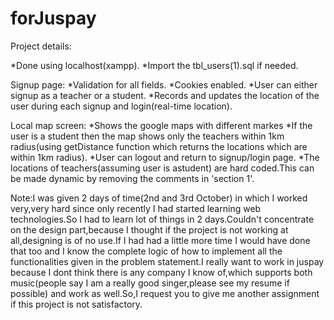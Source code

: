 # forJuspay
Project details:

*Done using localhost(xampp).
*Import the tbl_users(1).sql if needed.

 Signup page:
 *Validation for all fields.
 *Cookies enabled.
 *User can either signup as a teacher or a student.
 *Records and updates the location of the user during each signup and login(real-time location).

Local map screen:
 *Shows the google maps with different markes
 *If the user is a student then the map shows only the teachers within 1km radius(using getDistance function which returns the locations which are within 1km radius).
 *User can logout and return to signup/login page.
 *The locations of teachers(assuming user is astudent) are hard coded.This can be made dynamic by removing the comments in 'section   1'.

Note:I was given 2 days of time(2nd and 3rd October) in which I worked very,very hard since only recently I had started learning web technologies.So I had to learn lot of things in 2 days.Couldn't concentrate on the design part,because I thought if the project is not working at all,designing is of no use.If I had had a little more time I would have done that too and I know the complete logic of how to implement all the functionalities given in the problem statement.I really want to work in juspay because I dont think there is any company I know of,which supports both music(people say I am a really good singer,please see my resume if possible) and work as well.So,I request you to give me another assignment if this project is not satisfactory. 
 

